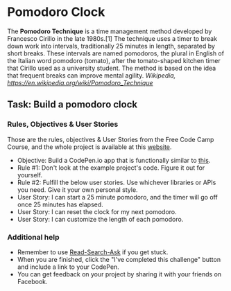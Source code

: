 # Pomodoro Clock
The **Pomodoro Technique** is a time management method developed by Francesco Cirillo in the late 1980s.[1] The technique uses a timer to break down work into intervals, traditionally 25 minutes in length, separated by short breaks. These intervals are named pomodoros, the plural in English of the Italian word pomodoro (tomato), after the tomato-shaped kitchen timer that Cirillo used as a university student. The method is based on the idea that frequent breaks can improve mental agility.
*Wikipedia, https://en.wikipedia.org/wiki/Pomodoro_Technique*

## Task: Build a pomodoro clock
### Rules, Objectives & User Stories
Those are the rules, objectives & User Stories from the Free Code Camp Course, and the whole project is available at this [website](https://www.freecodecamp.com/challenges/build-a-pomodoro-clock).
- Objective: Build a CodePen.io app that is functionally similar to [this](https://codepen.io/FreeCodeCamp/full/aNyxXR/).
- Rule #1: Don't look at the example project's code. Figure it out for yourself.
- Rule #2: Fulfill the below user stories. Use whichever libraries or APIs you need. Give it your own personal style.
- User Story: I can start a 25 minute pomodoro, and the timer will go off once 25 minutes has elapsed.
- User Story: I can reset the clock for my next pomodoro.
- User Story: I can customize the length of each pomodoro.

### Additional help
- Remember to use [Read-Search-Ask](https://github.com/FreeCodeCamp/freecodecamp/wiki/FreeCodeCamp-Get-Help) if you get stuck.
- When you are finished, click the "I've completed this challenge" button and include a link to your CodePen.
- You can get feedback on your project by sharing it with your friends on Facebook.
